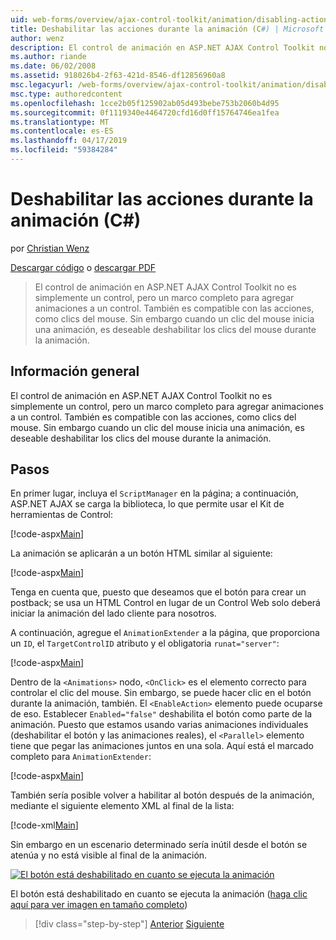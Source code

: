 ```yaml
---
uid: web-forms/overview/ajax-control-toolkit/animation/disabling-actions-during-animation-cs
title: Deshabilitar las acciones durante la animación (C#) | Microsoft Docs
author: wenz
description: El control de animación en ASP.NET AJAX Control Toolkit no es simplemente un control, pero un marco completo para agregar animaciones a un control. También admite la acción...
ms.author: riande
ms.date: 06/02/2008
ms.assetid: 918026b4-2f63-421d-8546-df12856960a8
msc.legacyurl: /web-forms/overview/ajax-control-toolkit/animation/disabling-actions-during-animation-cs
msc.type: authoredcontent
ms.openlocfilehash: 1cce2b05f125902ab05d493bebe753b2060b4d95
ms.sourcegitcommit: 0f1119340e4464720cfd16d0ff15764746ea1fea
ms.translationtype: MT
ms.contentlocale: es-ES
ms.lasthandoff: 04/17/2019
ms.locfileid: "59384284"
---
```

# <a name="disabling-actions-during-animation-c"></a>Deshabilitar las acciones durante la animación (C#)

por [Christian Wenz](https://github.com/wenz)

[Descargar código](http://download.microsoft.com/download/f/9/a/f9a26acd-8df4-4484-8a18-199e4598f411/Animation7.cs.zip) o [descargar PDF](http://download.microsoft.com/download/6/7/1/6718d452-ff89-4d3f-a90e-c74ec2d636a3/animation7CS.pdf)

> El control de animación en ASP.NET AJAX Control Toolkit no es simplemente un control, pero un marco completo para agregar animaciones a un control. También es compatible con las acciones, como clics del mouse. Sin embargo cuando un clic del mouse inicia una animación, es deseable deshabilitar los clics del mouse durante la animación.


## <a name="overview"></a>Información general

El control de animación en ASP.NET AJAX Control Toolkit no es simplemente un control, pero un marco completo para agregar animaciones a un control. También es compatible con las acciones, como clics del mouse. Sin embargo cuando un clic del mouse inicia una animación, es deseable deshabilitar los clics del mouse durante la animación.

## <a name="steps"></a>Pasos

En primer lugar, incluya el `ScriptManager` en la página; a continuación, ASP.NET AJAX se carga la biblioteca, lo que permite usar el Kit de herramientas de Control:

[!code-aspx[Main](disabling-actions-during-animation-cs/samples/sample1.aspx)]

La animación se aplicarán a un botón HTML similar al siguiente:

[!code-aspx[Main](disabling-actions-during-animation-cs/samples/sample2.aspx)]

Tenga en cuenta que, puesto que deseamos que el botón para crear un postback; se usa un HTML Control en lugar de un Control Web solo deberá iniciar la animación del lado cliente para nosotros.

A continuación, agregue el `AnimationExtender` a la página, que proporciona un `ID`, el `TargetControlID` atributo y el obligatoria `runat="server"`:

[!code-aspx[Main](disabling-actions-during-animation-cs/samples/sample3.aspx)]

Dentro de la `<Animations>` nodo, `<OnClick>` es el elemento correcto para controlar el clic del mouse. Sin embargo, se puede hacer clic en el botón durante la animación, también. El `<EnableAction>` elemento puede ocuparse de eso. Establecer `Enabled="false"` deshabilita el botón como parte de la animación. Puesto que estamos usando varias animaciones individuales (deshabilitar el botón y las animaciones reales), el `<Parallel>` elemento tiene que pegar las animaciones juntos en una sola. Aquí está el marcado completo para `AnimationExtender`:

[!code-aspx[Main](disabling-actions-during-animation-cs/samples/sample4.aspx)]

También sería posible volver a habilitar al botón después de la animación, mediante el siguiente elemento XML al final de la lista:

[!code-xml[Main](disabling-actions-during-animation-cs/samples/sample5.xml)]

Sin embargo en un escenario determinado sería inútil desde el botón se atenúa y no está visible al final de la animación.


[![El botón está deshabilitado en cuanto se ejecuta la animación](disabling-actions-during-animation-cs/_static/image2.png)](disabling-actions-during-animation-cs/_static/image1.png)

El botón está deshabilitado en cuanto se ejecuta la animación ([haga clic aquí para ver imagen en tamaño completo](disabling-actions-during-animation-cs/_static/image3.png))

> [!div class="step-by-step"]
> [Anterior](animating-in-response-to-user-interaction-cs.md)
> [Siguiente](triggering-an-animation-in-another-control-cs.md)
